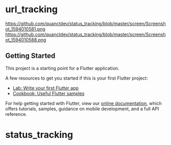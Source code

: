 # url_tracking

https://github.com/quanctdev/status_tracking/blob/master/screen/Screenshot_1594010581.png
https://github.com/quanctdev/status_tracking/blob/master/screen/Screenshot_1594010588.png

## Getting Started

This project is a starting point for a Flutter application.

A few resources to get you started if this is your first Flutter project:

- [Lab: Write your first Flutter app](https://flutter.dev/docs/get-started/codelab)
- [Cookbook: Useful Flutter samples](https://flutter.dev/docs/cookbook)

For help getting started with Flutter, view our
[online documentation](https://flutter.dev/docs), which offers tutorials,
samples, guidance on mobile development, and a full API reference.
# status_tracking
